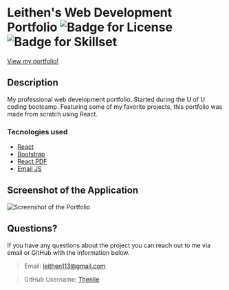 # Leithen's Web Development Portfolio ![Badge for License](https://img.shields.io/badge/license-MIT-blue?style=plastic) ![Badge for Skillset](https://img.shields.io/badge/Skillset-Full%20Stack%20Dev-blue?style=plastic)

[View my portfolio!](https://thenlie.github.io/portfolio/)

## Description  

My professional web development portfolio. Started during the U of U coding bootcamp. Featuring some of my favorite projects, this portfolio was made from scratch using React. 

### Tecnologies used

* [React](https://reactjs.org/)
* [Bootstrap](https://getbootstrap.com/)
* [React PDF](https://react-pdf.org/)
* [Email JS](https://emailjs.com/)


## Screenshot of the Application

![Screenshot of the Portfolio](https://github.com/Thenlie/react-portfolio/blob/main/public/assets/screenshot.png)

## Questions?

If you have any questions about the project you can reach out to me via email or GitHub with the information below. 

>Email: leithen113@gmail.com 

>GitHub Username: [Thenlie](https://github.com/Thenlie)
